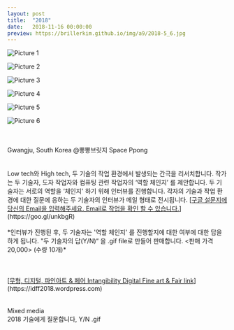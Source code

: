 ```yaml
---
layout: post
title:  "2018"
date:   2018-11-16 00:00:00
preview: https://brillerkim.github.io/img/a9/2018-5_6.jpg
---
```


![Picture 1](https://brillerkim.github.io/img/a9/2018-5_7.jpg)

![Picture 2](https://brillerkim.github.io/img/a9/2018-5_2.jpg)

![Picture 3](https://brillerkim.github.io/img/a9/2018-5_3.jpg)

![Picture 4](https://brillerkim.github.io/img/a9/2018-5_4.jpg)

![Picture 5](https://brillerkim.github.io/img/a9/2018-5_6.jpg)

![Picture 6](https://brillerkim.github.io/img/a9/2018-5_5.jpg)


<br>
<br>
Gwangju, South Korea @뽕뽕브릿지 Space Ppong<br>
<br>
<br>
Low tech와 High tech, 두 기술의 작업 환경에서 발생되는 간극을 리서치합니다. 작가는 두 기술자, 도자 작업자와 컴퓨팅 관련 작업자의 ‘역할 체인지’ 를 제안합니다. 두 기술자는 서로의 역할을 ‘체인지' 하기 위해 인터뷰를 진행합니다. 각자의 기술과 작업 환경에 대한 질문에 응하는 두 기술자의 인터뷰가 메일 형태로 전시됩니다.
[<U>구글 설문지에 당신의 Email을 입력해주세요. Email로 작업을 확인 할 수 있습니다.</U>](https://goo.gl/unkbgR)<br>
<br>
*인터뷰가 진행된 후, 두 기술자는 '역할 체인지' 를 진행할지에 대한 여부에 대한 답을 하게 됩니다. "두 기술자의 답(Y/N)“ 을 .gif file로 만들어 판매합니다. <판매 가격 20,000> (수량 10개)* <br>
<br>
<br>
<br>
[<U>무형, 디지털, 파인아트 & 페어 Intangibility Digital Fine art & Fair link</U>](https://idff2018.wordpress.com)  
<br>
<br>
<br>
Mixed media<br>
2018 기술에게 질문합니다, Y/N .gif<br>
<br>
<br>
<br>
<br>